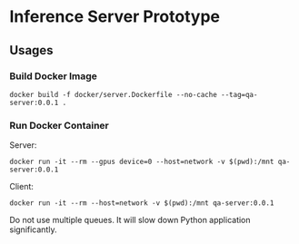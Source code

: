 # Inference Server Prototype

## Usages

### Build Docker Image

```
docker build -f docker/server.Dockerfile --no-cache --tag=qa-server:0.0.1 .
```

### Run Docker Container

Server:

```
docker run -it --rm --gpus device=0 --host=network -v $(pwd):/mnt qa-server:0.0.1
```

Client:


```
docker run -it --rm --host=network -v $(pwd):/mnt qa-server:0.0.1
```



Do not use multiple queues. It will slow down Python application significantly.